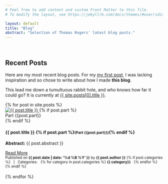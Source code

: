 ```yaml
---
# Feel free to add content and custom Front Matter to this file.
# To modify the layout, see https://jekyllrb.com/docs/themes/#overriding-theme-defaults

layout: default
title: "Blog"
abstract: "Selection of Thomas Rogers' latest blog posts."
---
```

<br>
<h2 class="cover-heading">Recent Posts</h2>
<p>Here are my most recent blog posts. For my <a href="{{ site.posts[-1].url }}">my first post</a>, I was lacking inspiration and so chose to write about how I made <b>this blog</b>.

This lead me down a tumultuous rabbit hole, and who knows how far it could go? It is currently at <a href="{{ site.posts[0].url }}">{{ site.posts[0].title }}</a>.
</p>
<div class="row">
{% for post in site.posts %}
<div class="card">
    <div class="card-horizontal card-horizontal-post">
        <div class="img-square-wrapper">
			<a href="{{ post.url }}">
            <img src="{{ './assets/images/' | append: post.lead_image | relative_url }}" alt="{{ post.title }}">
            </a>
            {% if post.part %}<div class="middle-bottom">Part {{post.part}}</div>{% endif %}
        </div>
        <div class="card-body card-body-left">
            <h4>{{ post.title }} {% if post.part %}<small>(Part {{post.part}})</small>{% endif %}</h4>
            <p><b>Abstract: </b>{{ post.abstract }}</p>
			<a href="{{ post.url }}" class="btn btn-secondary">Read More</a>
        </div>
    </div>
    <div class="card-footer">
        <small class="text-muted">Published on <b>{{ post.date | date: '%d %B %Y' }}</b> by <b>{{ post.author }}</b>
            {% if post.categories %}
            &nbsp;&nbsp;|&nbsp;&nbsp; Categories:&nbsp;&nbsp; 
                {% for category in post.categories %}
                    <b>{{ category}}</b>&nbsp;&nbsp;
                {% endfor %}
            {% endif %}
        </small>
    </div>
</div>
<br>
{% endfor %}
</div>


